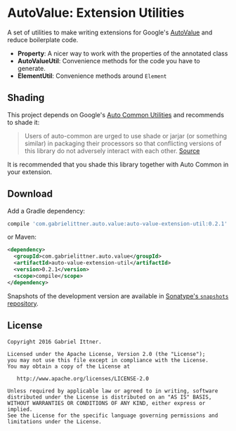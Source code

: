 # AutoValue: Extension Utilities

A set of utilities to make writing extensions for Google's [AutoValue][auto] and reduce boilerplate code.

- **Property**: A nicer way to work with the properties of the annotated class
- **AutoValueUtil**: Convenience methods for the code you have to generate.
- **ElementUtil**: Convenience methods around `Element`

## Shading

This project depends on Google's [Auto Common Utilities][common] and recommends to shade it:
> Users of auto-common are urged to use shade or jarjar (or something similar) in packaging their processors
> so that conflicting versions of this library do not adversely interact with each other.
[Source][shade]

It is recommended that you shade this library together with Auto Common in your extension.

## Download

Add a Gradle dependency:

```groovy
compile 'com.gabrielittner.auto.value:auto-value-extension-util:0.2.1'
```

or Maven:
```xml
<dependency>
  <groupId>com.gabrielittner.auto.value</groupId>
  <artifactId>auto-value-extension-util</artifactId>
  <version>0.2.1</version>
  <scope>compile</scope>
</dependency>
```

Snapshots of the development version are available in [Sonatype's `snapshots` repository][snap].

## License


```
Copyright 2016 Gabriel Ittner.

Licensed under the Apache License, Version 2.0 (the "License");
you may not use this file except in compliance with the License.
You may obtain a copy of the License at

   http://www.apache.org/licenses/LICENSE-2.0

Unless required by applicable law or agreed to in writing, software
distributed under the License is distributed on an "AS IS" BASIS,
WITHOUT WARRANTIES OR CONDITIONS OF ANY KIND, either express or implied.
See the License for the specific language governing permissions and
limitations under the License.
```



 [auto]: https://github.com/google/auto
 [common]: https://github.com/google/auto/tree/master/common
 [shade]: https://github.com/google/auto/tree/master/common#processor-resilience
 [snap]: https://oss.sonatype.org/content/repositories/snapshots/
